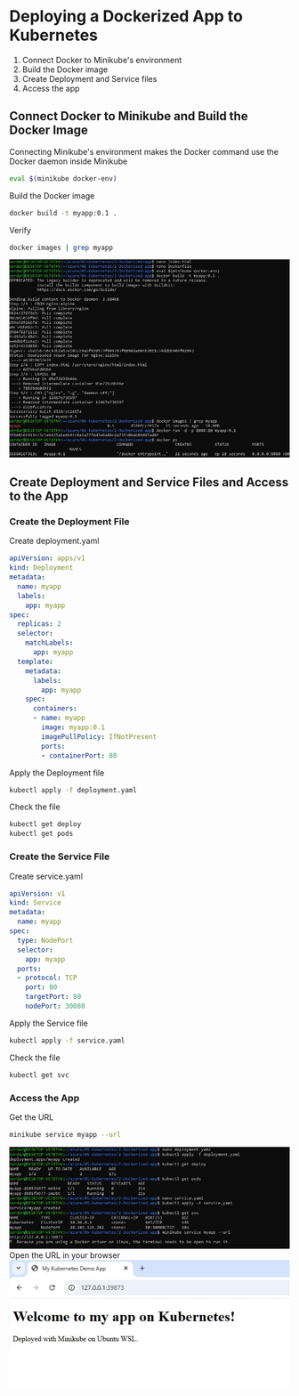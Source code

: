 # Deploying a Dockerized App to Kubernetes
1. Connect Docker to Minikube's environment
2. Build the Docker image
3. Create Deployment and Service files
4. Access the app

## Connect Docker to Minikube and Build the Docker Image
Connecting Minikube's environment makes the Docker command use the Docker daemon inside Minikube
```bash
eval $(minikube docker-env)
```
Build the Docker image
```bash
docker build -t myapp:0.1 .
```
Verify
```bash
docker images | grep myapp
```
![connect minikube and create docker image](screenshots/docker-image.jpg)

## Create Deployment and Service Files and Access to the App

### Create the Deployment File
Create deployment.yaml
```yaml
apiVersion: apps/v1
kind: Deployment
metadata:
  name: myapp
  labels:
    app: myapp
spec:
  replicas: 2
  selector:
    matchLabels:
      app: myapp
  template:
    metadata:
      labels:
        app: myapp
    spec:
      containers:
      - name: myapp
        image: myapp:0.1
        imagePullPolicy: IfNotPresent
        ports:
        - containerPort: 80
```
Apply the Deployment file
```bash
kubectl apply -f deployment.yaml
```
Check the file
```bash
kubectl get deploy
kubectl get pods
```

### Create the Service File
Create service.yaml
```yaml
apiVersion: v1
kind: Service
metadata:
  name: myapp
spec:
  type: NodePort
  selector:
    app: myapp
  ports:
  - protocol: TCP
    port: 80
    targetPort: 80
    nodePort: 30080
```
Apply the Service file
```bash
kubectl apply -f service.yaml
```
Check the file
```bash
kubectl get svc
```

### Access the App
Get the URL
```bash
minikube service myapp --url
```
![create yaml files and access the app](screenshots/create-access.jpg)
Open the URL in your browser
![app on the browser](screenshots/app-browser.jpg)

